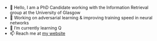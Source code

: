 - 👋 Hello, I am a PhD Candidate working with the Information Retrieval group at the University of Glasgow
- 👀 Working on adversarial learning & improving training speed in neural networks
- 🌱 I’m currently learning Q
- 📫 Reach me at [my website](https://parry-parry.github.io/)

<!---
Parry-Parry/Parry-Parry is a ✨ special ✨ repository because its `README.md` (this file) appears on your GitHub profile.
You can click the Preview link to take a look at your changes.
--->
